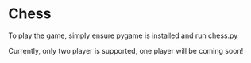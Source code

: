 # Chess

To play the game, simply ensure pygame is installed and run chess.py

Currently, only two player is supported, one player will be coming soon!
